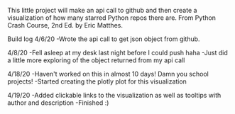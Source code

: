 This little project will make an api call to github and then create a visualization of how many starred Python repos there are. From Python Crash Course, 2nd Ed. by Eric Matthes.

Build log
4/6/20
    -Wrote the api call to get json object from github.

4/8/20
    -Fell asleep at my desk last night before I could push haha
    -Just did a little more exploring of the object returned from my api call

4/18/20
    -Haven't worked on this in almost 10 days! Damn you school projects!
    -Started creating the plotly plot for this visualization

4/19/20
    -Added clickable links to the visualization as well as tooltips with author and description
    -Finished :)